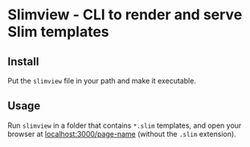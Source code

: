 # Slimview - CLI to render and serve Slim templates

## Install

Put the `slimview` file in your path and make it executable.

## Usage

Run `slimview` in a folder that contains `*.slim` templates, and open your
browser at [localhost:3000/page-name](http://localhost:3000) (without the
`.slim` extension).

